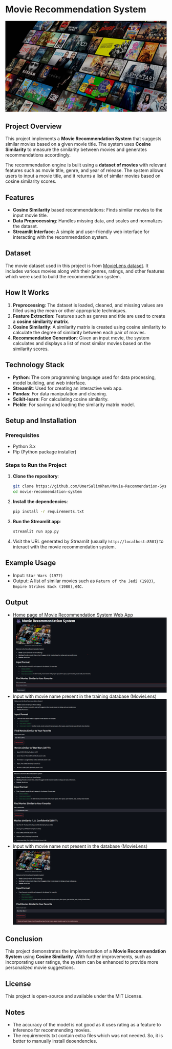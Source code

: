 # Movie Recommendation System

![Movie Banner](images/netflix-image.jpg)

## Project Overview

This project implements a **Movie Recommendation System** that suggests similar movies based on a given movie title. The system uses **Cosine Similarity** to measure the similarity between movies and generates recommendations accordingly. 

The recommendation engine is built using a **dataset of movies** with relevant features such as movie title, genre, and year of release. The system allows users to input a movie title, and it returns a list of similar movies based on cosine similarity scores.

## Features

- **Cosine Similarity** based recommendations: Finds similar movies to the input movie title.
- **Data Preprocessing**: Handles missing data, and scales and normalizes the dataset.
- **Streamlit Interface**: A simple and user-friendly web interface for interacting with the recommendation system.

## Dataset

The movie dataset used in this project is from [MovieLens dataset]([https://grouplens.org/datasets/movielens/](https://www.kaggle.com/datasets/prajitdatta/movielens-100k-dataset)). It includes various movies along with their genres, ratings, and other features which were used to build the recommendation system.

## How It Works

1. **Preprocessing**: The dataset is loaded, cleaned, and missing values are filled using the mean or other appropriate techniques.
2. **Feature Extraction**: Features such as genres and title are used to create a **cosine similarity matrix**.
3. **Cosine Similarity**: A similarity matrix is created using cosine similarity to calculate the degree of similarity between each pair of movies.
4. **Recommendation Generation**: Given an input movie, the system calculates and displays a list of most similar movies based on the similarity scores.

## Technology Stack

- **Python**: The core programming language used for data processing, model building, and web interface.
- **Streamlit**: Used for creating an interactive web app.
- **Pandas**: For data manipulation and cleaning.
- **Scikit-learn**: For calculating cosine similarity.
- **Pickle**: For saving and loading the similarity matrix model.

## Setup and Installation

### Prerequisites
- Python 3.x
- Pip (Python package installer)

### Steps to Run the Project

1. **Clone the repository**:
    ```bash
    git clone https://github.com/UmerSalimKhan/Movie-Recommendation-System-
    cd movie-recommendation-system
    ```

2. **Install the dependencies**:
    ```bash
    pip install -r requirements.txt
    ```

3. **Run the Streamlit app**:
    ```bash
    streamlit run app.py
    ```

4. Visit the URL generated by Streamlit (usually `http://localhost:8501`) to interact with the movie recommendation system.

## Example Usage

- Input: `Star Wars (1977)`
- Output: A list of similar movies such as `Return of the Jedi (1983)`, `Empire Strikes Back (1980)`, etc.

## Output
- Home page of Movie Recommendation System Web App
![Home page of the app](images/Streamlit1.png)
- Input with movie name present in the training database (MovieLens)
![With correct input Movie name](images/Streamlit2.png)
![With correct input Movie name](images/Streamlit3.png)
- Input with movie name not present in the database  (MovieLens)
![With incorrect input](images/Streamlit4.png)

## Conclusion

This project demonstrates the implementation of a **Movie Recommendation System** using **Cosine Similarity**. With further improvements, such as incorporating user ratings, the system can be enhanced to provide more personalized movie suggestions.

## License

This project is open-source and available under the MIT License.

## Notes
- The accuracy of the model is not good as it uses rating as a feature to inference for recommending movies.
- The requirements.txt contain extra files which was not needed. So, it is better to manually install deoendencies. 
